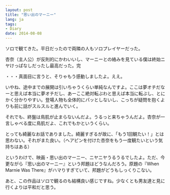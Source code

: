 ```yaml
---
layout: post
title: "思い出のマーニー"
lang: ja
tags:
- Diary
date: 2014-08-08
---
```


ソロで観てきた。平日だったので両隣の人もソロプレイヤーだった。

杏奈（主人公）が反則的にかわいいし、マーニーとの絡みを見ている僕は終始ニヤけっぱなしだったし最高だった。完

・・・真面目に言うと、そりゃもう感動しましたよ。ええ。

いやね、途中までの展開は引いちゃうくらい単純なんですよ。ここは夢オチだなーと思えば本当に夢オチだし、あーここ絶対転ぶわと思えば本当に転ぶし、とにかく分かりやすい。登場人物も全体的にパッとしないし、こっちが疑問を抱くよりも前に話がスルスルと進んでいく。

それでも、終盤は鳥肌が止まらないんだよ。うるっと来ちゃうんだよ。杏奈が一言しゃべる度に鳥肌だよ、これでもかというくらい。

とっても綺麗なお話でありました。綺麗すぎるが故に、「もう1回観たい！」とは思わない。それがまた良い。（ヘアピンを付けた杏奈をもう一度観たいという気持ちはある）

というわけで、映画・思い出のマーニー、ニヤニヤうるうるでしたよ。ただ、今更ながら『思い出のマーニー』という邦題はどうなんだろう。原題の『When Marnie Was There』がハマりすぎていて、邦題がどうもしっくりこない。

あと、この作品はソロで観るのも結構良い感じですね。少なくとも男友達と見に行くよりは平和だと思う。
